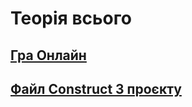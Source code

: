 # Теорія всього

## [Гра Онлайн](GD/index.html)

## [Файл Construct 3 проєкту](Sa16C03TheoryOfEverything.c3p)